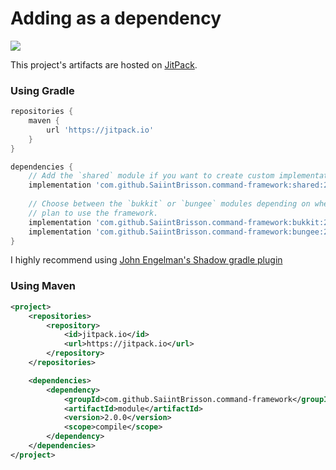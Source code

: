 # Adding as a dependency

[![](https://jitpack.io/v/SaiintBrisson/command-framework.svg)](https://jitpack.io/#SaiintBrisson/command-framework)

This project's artifacts are hosted on [JitPack](https://jitpack.io/#SaiintBrisson/command-framework).

### Using Gradle

```groovy
repositories {
    maven {
        url 'https://jitpack.io'
    }
}

dependencies {
    // Add the `shared` module if you want to create custom implementations.
    implementation 'com.github.SaiintBrisson.command-framework:shared:2.0.0'
    
    // Choose between the `bukkit` or `bungee` modules depending on where you
    // plan to use the framework.
    implementation 'com.github.SaiintBrisson.command-framework:bukkit:2.0.0'
    implementation 'com.github.SaiintBrisson.command-framework:bungee:2.0.0'
}
```

I highly recommend using [John Engelman's Shadow gradle plugin](https://plugins.gradle.org/plugin/com.github.johnrengelman.shadow)

### Using Maven

```xml
<project>
    <repositories>
        <repository>
            <id>jitpack.io</id>
            <url>https://jitpack.io</url>
        </repository>
    </repositories>

    <dependencies>
        <dependency>
            <groupId>com.github.SaiintBrisson.command-framework</groupId>
            <artifactId>module</artifactId>
            <version>2.0.0</version>
            <scope>compile</scope>
        </dependency>
    </dependencies>
</project>
```